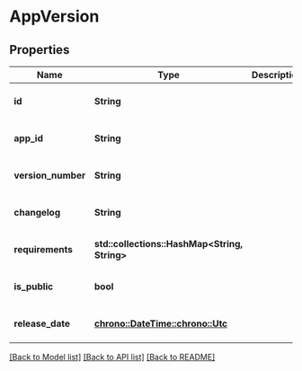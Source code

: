 # AppVersion

## Properties
Name | Type | Description | Notes
------------ | ------------- | ------------- | -------------
**id** | **String** |  | [optional] [default to None]
**app_id** | **String** |  | [optional] [default to None]
**version_number** | **String** |  | [optional] [default to None]
**changelog** | **String** |  | [optional] [default to None]
**requirements** | **std::collections::HashMap<String, String>** |  | [optional] [default to None]
**is_public** | **bool** |  | [optional] [default to None]
**release_date** | [**chrono::DateTime::<chrono::Utc>**](DateTime.md) |  | [optional] [default to None]

[[Back to Model list]](../README.md#documentation-for-models) [[Back to API list]](../README.md#documentation-for-api-endpoints) [[Back to README]](../README.md)


